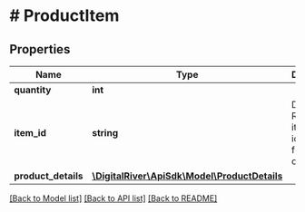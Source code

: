 # # ProductItem

## Properties

Name | Type | Description | Notes
------------ | ------------- | ------------- | -------------
**quantity** | **int** |  |
**item_id** | **string** | Digital River&#39;s line item identifier from the order |
**product_details** | [**\DigitalRiver\ApiSdk\Model\ProductDetails**](ProductDetails.md) |  | [optional]

[[Back to Model list]](../../README.md#models) [[Back to API list]](../../README.md#endpoints) [[Back to README]](../../README.md)

